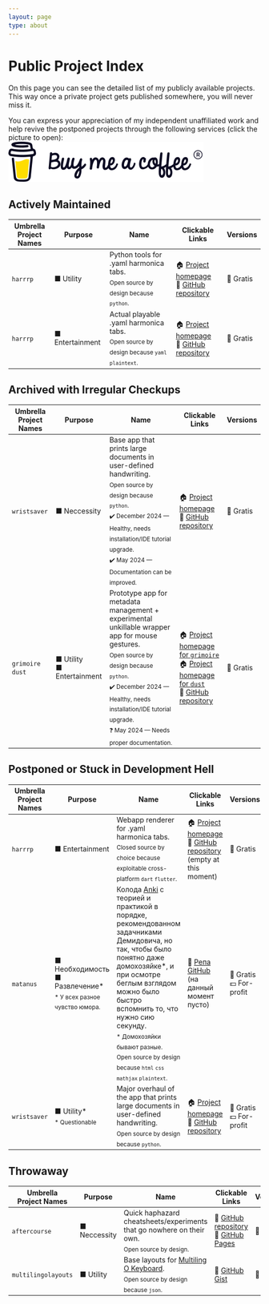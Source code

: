 ```yaml
---
layout: page
type: about
---
```


# Public Project Index

On this page you can see the detailed list of my publicly available projects. This way once a private project gets published somewhere, you will never miss it.

You can express your appreciation of my independent unaffiliated work and help revive the postponed projects through the following services (click the picture to open):
<br><a href="https://buymeacoffee.com/aggressive_developer" alt="Buy me a coffee">![image](/assets/images/bmc-brand-logo.svg)</a>

## Actively Maintained

| Umbrella<br>Project Names | Purpose | Name | Clickable Links | Versions |
| --- | --- | --- | --- | --- |
| `harrrp` | ■ Utility | Python tools for .yaml harmonica tabs.<br><sub>Open source by design because `python`.</sub> | 🏠 [Project homepage](https://gggrv.github.io/something/2022/03/22/devinfo-harrrp/)<br>📝 [GitHub repository](https://github.com/gggrv/harrrp_tab_tools) | 🎁 Gratis |
| `harrrp` | ■ Entertainment | Actual playable .yaml harmonica tabs.<br><sub>Open source by design because `yaml` `plaintext`.</sub> | 🏠 [Project homepage](https://gggrv.github.io/something/2022/03/22/devinfo-harrrp/)<br>📝 [GitHub repository](https://github.com/gggrv/harrrp_tabs) | 🎁 Gratis |

## Archived with Irregular Checkups

| Umbrella<br>Project Names | Purpose | Name | Clickable Links | Versions |
| --- | ---  | --- | --- | --- |
| `wristsaver` | ■ Neccessity | Base app that prints large documents in user-defined handwriting.<br><sub>Open source by design because `python`.</sub><br><sub>✔️ December 2024 — Healthy, needs installation/IDE tutorial upgrade.</sub><br><sub>✔️ May 2024 — Documentation can be improved.</sub> | 🏠 [Project homepage](https://gggrv.github.io/something/2022/05/17/devinfo-wristsaver/)<br>📝 [GitHub repository](https://github.com/gggrv/edu_archive_wristsaver_v5.5) | 🎁 Gratis |
| `grimoire`<br>`dust`| ■ Utility<br>■ Entertainment | Prototype app for metadata management + experimental unkillable wrapper app for mouse gestures.<br><sub>Open source by design because `python`.</sub><br><sub>✔️ December 2024 — Healthy, needs installation/IDE tutorial upgrade.</sub><br><sub>❓ May 2024 — Needs proper documentation.</sub> | 🏠 [Project homepage for `grimoire`](https://gggrv.github.io/something/2024/12/09/devinfo-grimoire/)<br>🏠 [Project homepage for `dust`](https://gggrv.github.io/something/2022/05/17/devinfo-dust/)<br>📝 [GitHub repository](https://github.com/gggrv/edu_archive_dust_v5) | 🎁 Gratis |

## Postponed or Stuck in Development Hell

| Umbrella<br>Project Names | Purpose | Name | Clickable Links | Versions |
| --- | --- | --- | --- | --- |
| `harrrp` | ■ Entertainment | Webapp renderer for .yaml harmonica tabs.<br><sub>Closed source by choice because exploitable cross-platform `dart` `flutter`.</sub> | 🏠 [Project homepage](https://gggrv.github.io/something/2022/03/22/devinfo-harrrp/)<br>📝 [GitHub repository](https://github.com/gggrv/harrrp_webapp_build) (empty at this moment) | 🎁 Gratis |
| `matanus` | ■ Необходимость<br>■ Развлечение*<br><sub>* У всех разное чувство юмора.</sub> | Колода [Anki](https://apps.ankiweb.net) с теорией и практикой в порядке, рекомендованном задачниками Демидовича, но так, чтобы было понятно даже домохозяйке*, и при осмотре беглым взглядом можно было быстро вспомнить то, что нужно сию секунду.<br><sub>* Домохозяйки бывают разные.</sub><br><sub>Open source by design because `html` `css` `mathjax` `plaintext`.</sub> | 📝 [Репа GitHub](https://github.com/gggrv/matanus4profanusmanus) (на данный момент пусто) | 🎁 Gratis<br>💵 For-profit |
| `wristsaver` | ■ Utility*<br><sub>* Questionable</sub> | Major overhaul of the app that prints large documents in user-defined handwriting.<br><sub>Open source by design because `python`.</sub> | 🏠 [Project homepage](https://gggrv.github.io/something/2022/05/17/devinfo-wristsaver/)<br>📝 [GitHub repository](https://github.com/gggrv/wristsaver_append) | 🎁 Gratis<br>💵 For-profit |

## Throwaway

| Umbrella<br>Project Names | Purpose | Name | Clickable Links | Versions |
| --- | --- | --- | --- | --- |
| `aftercourse` | ■ Neccessity | Quick haphazard cheatsheets/experiments that go nowhere on their own.<br><sub>Open source by design.</sub> | 📝 [GitHub repository](https://github.com/gggrv/edu_archive_aftercourse)<br>📝 [GitHub Pages](https://gggrv.github.io/tag/#/aftercourse) | 🎁 Gratis |
| `multilingolayouts` | ■ Utility | Base layouts for [Multiling O Keyboard](https://play.google.com/store/apps/details?id=kl.ime.oh&hl=en-US).<br><sub>Open source by design because `json`.</sub> | 📝 [GitHub Gist](https://gist.github.com/gggrv/5623b95143cbf1f615828840c5c33998) | 🎁 Gratis |
